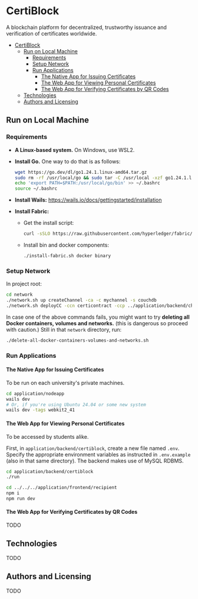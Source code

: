 # CertiBlock

A blockchain platform for decentralized, trustworthy issuance and verification of certificates worldwide.

- [CertiBlock](#certiblock)
  - [Run on Local Machine](#run-on-local-machine)
    - [Requirements](#requirements)
    - [Setup Network](#setup-network)
    - [Run Applications](#run-applications)
      - [The Native App for Issuing Certificates](#the-native-app-for-issuing-certificates)
      - [The Web App for Viewing Personal Certificates](#the-web-app-for-viewing-personal-certificates)
      - [The Web App for Verifying Certificates by QR Codes](#the-web-app-for-verifying-certificates-by-qr-codes)
  - [Technologies](#technologies)
  - [Authors and Licensing](#authors-and-licensing)

## Run on Local Machine

### Requirements

- **A Linux-based system.** On Windows, use WSL2.
- **Install Go.** One way to do that is as follows:

    ```sh
    wget https://go.dev/dl/go1.24.1.linux-amd64.tar.gz
    sudo rm -rf /usr/local/go && sudo tar -C /usr/local -xzf go1.24.1.linux-amd64.tar.gz
    echo 'export PATH=$PATH:/usr/local/go/bin' >> ~/.bashrc
    source ~/.bashrc
    ```

- **Install Wails:** <https://wails.io/docs/gettingstarted/installation>
- **Install Fabric:**
    - Get the install script:

        ```sh
        curl -sSLO https://raw.githubusercontent.com/hyperledger/fabric/main/scripts/install-fabric.sh && chmod +x install-fabric.sh
        ```

    - Install bin and docker components:

        ```sh
        ./install-fabric.sh docker binary
        ```

### Setup Network

In project root:

```sh
cd network
./network.sh up createChannel -ca -c mychannel -s couchdb
./network.sh deployCC -ccn certicontract -ccp ../application/backend/chaincode -ccv 1 -ccl go
```

In case one of the above commands fails, you might want to try
**deleting all Docker containers, volumes and networks.** (this
is dangerous so proceed with caution.) Still in that `network`
directory, run:

```sh
./delete-all-docker-containers-volumes-and-networks.sh
```

### Run Applications

#### The Native App for Issuing Certificates

To be run on each university's private machines.

```sh
cd application/nodeapp
wails dev
# Or, if you're using Ubuntu 24.04 or some new system
wails dev -tags webkit2_41
```

#### The Web App for Viewing Personal Certificates

To be accessed by students alike.

First, in `application/backend/certiblock`, create a new file
named `.env`. Specify the appropriate environment variables
as instructed in `.env.example` (also in that same directory).
The backend makes use of MySQL RDBMS.

```sh
cd application/backend/certiblock
./run

cd ../../../application/frontend/recipient
npm i
npm run dev
```

#### The Web App for Verifying Certificates by QR Codes

TODO

## Technologies

TODO

## Authors and Licensing

TODO
